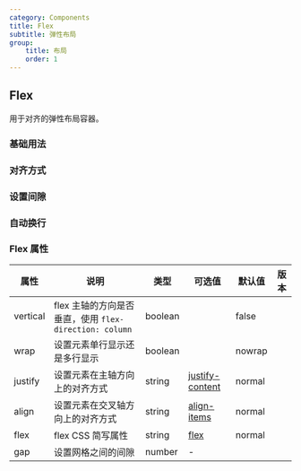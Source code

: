 ```yaml
---
category: Components
title: Flex
subtitle: 弹性布局
group:
    title: 布局
    order: 1
---
```


## Flex

用于对齐的弹性布局容器。

### 基础用法

<code src="./index.tsx"></code>

### 对齐方式

<code src="./justify-align.tsx"></code>

### 设置间隙

<code src="./gap.tsx"></code>

### 自动换行

<code src="./wrap.tsx"></code>

### Flex 属性

| 属性     | 说明                                                   | 类型    | 可选值                                                                              | 默认值 | 版本 |
| -------- | ------------------------------------------------------ | ------- | ----------------------------------------------------------------------------------- | ------ | ---- |
| vertical | flex 主轴的方向是否垂直，使用 `flex-direction: column` | boolean |                                                                                     | false  |      |
| wrap     | 设置元素单行显示还是多行显示                           | boolean |                                                                                     | nowrap |
| justify  | 设置元素在主轴方向上的对齐方式                         | string  | [justify-content](https://developer.mozilla.org/zh-CN/docs/Web/CSS/justify-content) | normal |      |
| align    | 设置元素在交叉轴方向上的对齐方式                       | string  | [align-items](https://developer.mozilla.org/zh-CN/docs/Web/CSS/align-items)         | normal |      |
| flex     | flex CSS 简写属性                                      | string  | [flex](https://developer.mozilla.org/zh-CN/docs/Web/CSS/flex)                       | normal |      |
| gap      | 设置网格之间的间隙                                     | number  | -                                                                                   |        |      |
